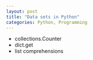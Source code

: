 ```yaml
---
layout: post
title: "Data sets in Python"
categories: Python, Programming
---
```


- collections.Counter
- dict.get
- list comprehensions
